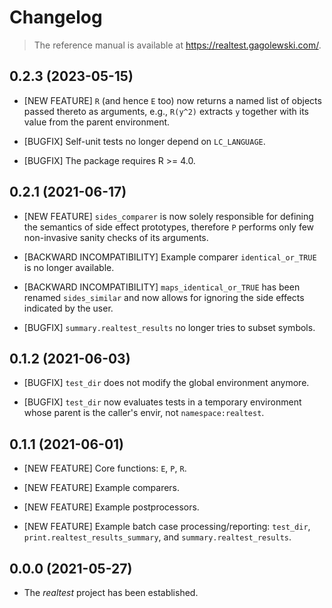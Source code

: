 # Changelog

> The reference manual is available at <https://realtest.gagolewski.com/>.


## 0.2.3 (2023-05-15)

* [NEW FEATURE] `R` (and hence `E` too) now returns
  a named list of objects passed thereto as arguments,
  e.g., `R(y^2)` extracts `y` together with its value from the
  parent environment.

* [BUGFIX] Self-unit tests no longer depend on `LC_LANGUAGE`.

* [BUGFIX] The package requires R >= 4.0.


## 0.2.1 (2021-06-17)

* [NEW FEATURE] `sides_comparer` is now solely responsible for
  defining the semantics of side effect prototypes, therefore
  `P` performs only few non-invasive sanity checks of its arguments.

* [BACKWARD INCOMPATIBILITY] Example comparer `identical_or_TRUE`
  is no longer available.

* [BACKWARD INCOMPATIBILITY] `maps_identical_or_TRUE` has been renamed
  `sides_similar` and now allows for ignoring the side effects
  indicated by the user.

* [BUGFIX] `summary.realtest_results` no longer tries to subset symbols.


## 0.1.2 (2021-06-03)

* [BUGFIX] `test_dir` does not modify the global environment anymore.

* [BUGFIX] `test_dir` now evaluates tests in a temporary environment
  whose parent is the caller's envir, not `namespace:realtest`.


## 0.1.1 (2021-06-01)

* [NEW FEATURE] Core functions: `E`, `P`, `R`.

* [NEW FEATURE] Example comparers.

* [NEW FEATURE] Example postprocessors.

* [NEW FEATURE] Example batch case processing/reporting: `test_dir`,
  `print.realtest_results_summary`, and `summary.realtest_results`.


## 0.0.0 (2021-05-27)

* The *realtest* project has been established.
